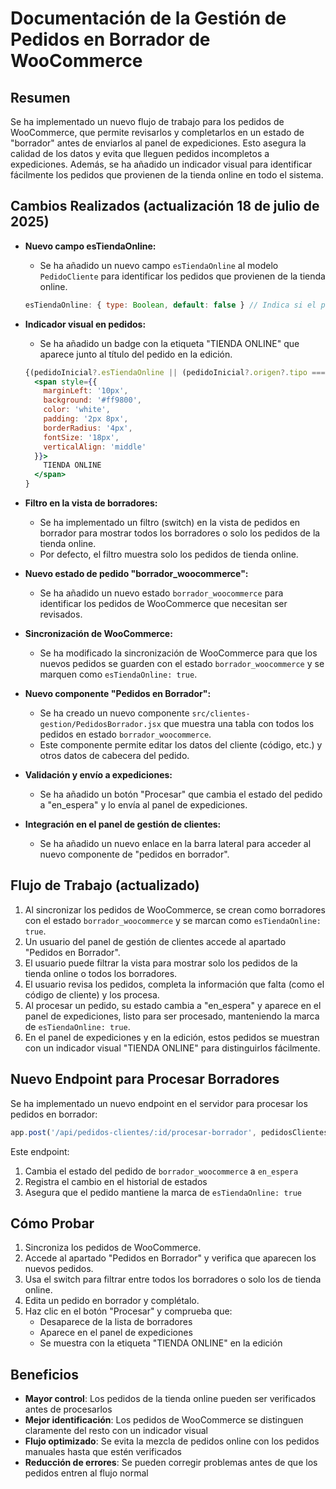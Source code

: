 # Documentación de la Gestión de Pedidos en Borrador de WooCommerce

## Resumen

Se ha implementado un nuevo flujo de trabajo para los pedidos de WooCommerce, que permite revisarlos y completarlos en un estado de "borrador" antes de enviarlos al panel de expediciones. Esto asegura la calidad de los datos y evita que lleguen pedidos incompletos a expediciones. Además, se ha añadido un indicador visual para identificar fácilmente los pedidos que provienen de la tienda online en todo el sistema.

## Cambios Realizados (actualización 18 de julio de 2025)

- **Nuevo campo esTiendaOnline:**
    - Se ha añadido un nuevo campo `esTiendaOnline` al modelo `PedidoCliente` para identificar los pedidos que provienen de la tienda online.
    ```javascript
    esTiendaOnline: { type: Boolean, default: false } // Indica si el pedido proviene de la tienda online
    ```
- **Indicador visual en pedidos:**
    - Se ha añadido un badge con la etiqueta "TIENDA ONLINE" que aparece junto al título del pedido en la edición.
    ```jsx
    {(pedidoInicial?.esTiendaOnline || (pedidoInicial?.origen?.tipo === 'woocommerce')) && 
      <span style={{ 
        marginLeft: '10px', 
        background: '#ff9800', 
        color: 'white', 
        padding: '2px 8px', 
        borderRadius: '4px', 
        fontSize: '18px',
        verticalAlign: 'middle'
      }}>
        TIENDA ONLINE
      </span>
    }
    ```
- **Filtro en la vista de borradores:**
    - Se ha implementado un filtro (switch) en la vista de pedidos en borrador para mostrar todos los borradores o solo los pedidos de la tienda online.
    - Por defecto, el filtro muestra solo los pedidos de tienda online.

- **Nuevo estado de pedido "borrador_woocommerce":**
    - Se ha añadido un nuevo estado `borrador_woocommerce` para identificar los pedidos de WooCommerce que necesitan ser revisados.
- **Sincronización de WooCommerce:**
    - Se ha modificado la sincronización de WooCommerce para que los nuevos pedidos se guarden con el estado `borrador_woocommerce` y se marquen como `esTiendaOnline: true`.
- **Nuevo componente "Pedidos en Borrador":**
    - Se ha creado un nuevo componente `src/clientes-gestion/PedidosBorrador.jsx` que muestra una tabla con todos los pedidos en estado `borrador_woocommerce`.
    - Este componente permite editar los datos del cliente (código, etc.) y otros datos de cabecera del pedido.
- **Validación y envío a expediciones:**
    - Se ha añadido un botón "Procesar" que cambia el estado del pedido a "en_espera" y lo envía al panel de expediciones.
- **Integración en el panel de gestión de clientes:**
    - Se ha añadido un nuevo enlace en la barra lateral para acceder al nuevo componente de "pedidos en borrador".

## Flujo de Trabajo (actualizado)

1. Al sincronizar los pedidos de WooCommerce, se crean como borradores con el estado `borrador_woocommerce` y se marcan como `esTiendaOnline: true`.
2. Un usuario del panel de gestión de clientes accede al apartado "Pedidos en Borrador".
3. El usuario puede filtrar la vista para mostrar solo los pedidos de la tienda online o todos los borradores.
4. El usuario revisa los pedidos, completa la información que falta (como el código de cliente) y los procesa.
5. Al procesar un pedido, su estado cambia a "en_espera" y aparece en el panel de expediciones, listo para ser procesado, manteniendo la marca de `esTiendaOnline: true`.
6. En el panel de expediciones y en la edición, estos pedidos se muestran con un indicador visual "TIENDA ONLINE" para distinguirlos fácilmente.

## Nuevo Endpoint para Procesar Borradores

Se ha implementado un nuevo endpoint en el servidor para procesar los pedidos en borrador:

```javascript
app.post('/api/pedidos-clientes/:id/procesar-borrador', pedidosClientesController.procesarPedidoBorrador);
```

Este endpoint:
1. Cambia el estado del pedido de `borrador_woocommerce` a `en_espera`
2. Registra el cambio en el historial de estados
3. Asegura que el pedido mantiene la marca de `esTiendaOnline: true`

## Cómo Probar

1. Sincroniza los pedidos de WooCommerce.
2. Accede al apartado "Pedidos en Borrador" y verifica que aparecen los nuevos pedidos.
3. Usa el switch para filtrar entre todos los borradores o solo los de tienda online.
4. Edita un pedido en borrador y complétalo.
5. Haz clic en el botón "Procesar" y comprueba que:
   - Desaparece de la lista de borradores
   - Aparece en el panel de expediciones
   - Se muestra con la etiqueta "TIENDA ONLINE" en la edición

## Beneficios

- **Mayor control**: Los pedidos de la tienda online pueden ser verificados antes de procesarlos
- **Mejor identificación**: Los pedidos de WooCommerce se distinguen claramente del resto con un indicador visual
- **Flujo optimizado**: Se evita la mezcla de pedidos online con los pedidos manuales hasta que estén verificados
- **Reducción de errores**: Se pueden corregir problemas antes de que los pedidos entren al flujo normal
